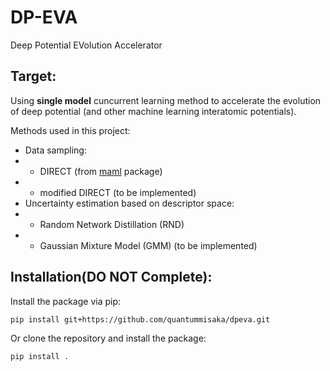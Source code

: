 # DP-EVA
Deep Potential EVolution Accelerator

## Target:
Using **single model** cuncurrent learning method to accelerate the evolution of deep potential (and other machine learning interatomic potentials).

Methods used in this project:
- Data sampling:
- - DIRECT (from [maml](https://github.com/materialsvirtuallab/maml) package)
- - modified DIRECT (to be implemented)
- Uncertainty estimation based on descriptor space:
- - Random Network Distillation (RND)
- - Gaussian Mixture Model (GMM) (to be implemented)

## Installation(DO NOT Complete):

Install the package via pip:
```bash
pip install git+https://github.com/quantummisaka/dpeva.git
```

Or clone the repository and install the package:
```bash
pip install .
```